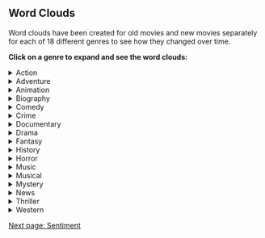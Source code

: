 
## Word Clouds

Word clouds have been created for old movies and new movies separately for each of 18 different genres to see how they changed over time.


**Click on a genre to expand and see the word clouds:**
<!-- Markdown is not completely supported within <details> tag so images must be inserted with html syntax -->
<details>
  <summary>Action</summary>

  <img src="images/wordclouds/OldActionWC.jpg" class="wordcloud_left" width="50%"/>
  <img src="images/wordclouds/NewActionWC.jpg" class="wordcloud_right" width="50%"/>

  Action blah is different because blah blah blah blah blah blah blah blah blah blah blah blah blah blah blah blah blah blah blah blah blah blah blah blah blah blah blah blah blah blah blah blah blah blah blah blah blah blah blah blah blah blah blah blah blah

  <br>

</details>

<details>
  <summary>Adventure</summary>

  <img src="images/wordclouds/.jpg" class="wordcloud_left" width="50%"/>
  <img src="images/wordclouds/.jpg" class="wordcloud_right" width="50%"/>

  Text

</details>

<details>
  <summary>Animation</summary>

  <img src="images/wordclouds/.jpg" class="wordcloud_left" width="50%"/>
  <img src="images/wordclouds/.jpg" class="wordcloud_right" width="50%"/>

  Text

</details>

<details>
  <summary>Biography</summary>

  <img src="images/wordclouds/.jpg" class="wordcloud_left" width="50%"/>
  <img src="images/wordclouds/.jpg" class="wordcloud_right" width="50%"/>

  Text

</details>

<details>
  <summary>Comedy</summary>

  <img src="images/wordclouds/.jpg" class="wordcloud_left" width="50%"/>
  <img src="images/wordclouds/.jpg" class="wordcloud_right" width="50%"/>

  Text

</details>

<details>
  <summary>Crime</summary>

  <img src="images/wordclouds/.jpg" class="wordcloud_left" width="50%"/>
  <img src="images/wordclouds/.jpg" class="wordcloud_right" width="50%"/>

  Text

</details>

<details>
  <summary>Documentary</summary>

  <img src="images/wordclouds/.jpg" class="wordcloud_left" width="50%"/>
  <img src="images/wordclouds/.jpg" class="wordcloud_right" width="50%"/>

  Text

</details>

<details>
  <summary>Drama</summary>

  <img src="images/wordclouds/.jpg" class="wordcloud_left" width="50%"/>
  <img src="images/wordclouds/.jpg" class="wordcloud_right" width="50%"/>

  Text

</details>

<details>
  <summary>Fantasy</summary>

  <img src="images/wordclouds/.jpg" class="wordcloud_left" width="50%"/>
  <img src="images/wordclouds/.jpg" class="wordcloud_right" width="50%"/>

  Text

</details>

<details>
  <summary>History</summary>

  <img src="images/wordclouds/.jpg" class="wordcloud_left" width="50%"/>
  <img src="images/wordclouds/.jpg" class="wordcloud_right" width="50%"/>

  Text

</details>

<details>
  <summary>Horror</summary>

  <img src="images/wordclouds/.jpg" class="wordcloud_left" width="50%"/>
  <img src="images/wordclouds/.jpg" class="wordcloud_right" width="50%"/>

  Text

</details>

<details>
  <summary>Music</summary>

  <img src="images/wordclouds/.jpg" class="wordcloud_left" width="50%"/>
  <img src="images/wordclouds/.jpg" class="wordcloud_right" width="50%"/>

  Text

</details>

<details>
  <summary>Musical</summary>

  <img src="images/wordclouds/.jpg" class="wordcloud_left" width="50%"/>
  <img src="images/wordclouds/.jpg" class="wordcloud_right" width="50%"/>

  Text

</details>

<details>
  <summary>Mystery</summary>

  <img src="images/wordclouds/.jpg" class="wordcloud_left" width="50%"/>
  <img src="images/wordclouds/.jpg" class="wordcloud_right" width="50%"/>

  Text

</details>

<details>
  <summary>News</summary>

  <img src="images/wordclouds/.jpg" class="wordcloud_left" width="50%"/>
  <img src="images/wordclouds/.jpg" class="wordcloud_right" width="50%"/>

  Text

</details>

<details>
  <summary>Thriller</summary>

  <img src="images/wordclouds/.jpg" class="wordcloud_left" width="50%"/>
  <img src="images/wordclouds/.jpg" class="wordcloud_right" width="50%"/>

  Text

</details>

<details>
  <summary>Western</summary>

  <img src="images/wordclouds/.jpg" class="wordcloud_left" width="50%"/>
  <img src="images/wordclouds/.jpg" class="wordcloud_right" width="50%"/>

  Text

</details>



[Next page: Sentiment](sentiment.md)
